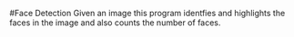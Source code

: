 #Face Detection
Given an image this program identfies and highlights the faces in the image and also counts the number of faces.
